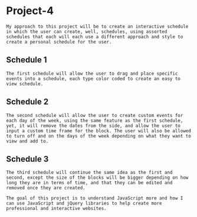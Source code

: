 # Project-4
	My approach to this project will be to create an interactive schedule in which the user can create, well, schedules, using assorted schedules that each will each use a different approach and style to create a personal schedule for the user.
	
## Schedule 1 ##
	The first schedule will allow the user to drag and place specific events into a schedule, each type color coded to create an easy to view schedule.
	
## Schedule 2 ##
	The second schedule will allow the user to create custom events for each day of the week, using the same feature as the first schedule, yet, it will remove the dates from the side, and allow the user to input a custom time frame for the block. The user will also be allowed to turn off and on the days of the week depending on what they want to view and add to.
	
## Schedule 3 ##
	The third schedule will continue the same idea as the first and second, except the size of the blocks will be bigger depending on how long they are in terms of time, and that they can be edited and removed once they are created.

	The goal of this project is to understand JavaScript more and how I can use JavaScript and jQuery libraries to help create more professional and interactive websites.
